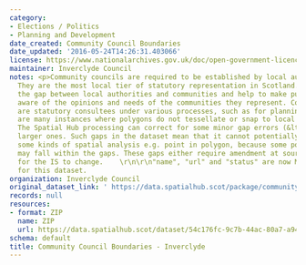 ```yaml
---
category:
- Elections / Politics
- Planning and Development
date_created: Community Council Boundaries
date_updated: '2016-05-24T14:26:31.403066'
license: https://www.nationalarchives.gov.uk/doc/open-government-licence/version/3/
maintainer: Inverclyde Council
notes: <p>Community councils are required to be established by local authorities.
  They are the most local tier of statutory representation in Scotland. They bridge
  the gap between local authorities and communities and help to make public bodies
  aware of the opinions and needs of the communities they represent. Community councils
  are statutory consultees under various processes, such as for planning applications.\r\n\r\nThere
  are many instances where polygons do not tessellate or snap to local authority boundaries.
  The Spatial Hub processing can correct for some minor gap errors (&lt;5m) but not
  larger ones. Such gaps in the dataset mean that it cannot potentially be used for
  some kinds of spatial analysis e.g. point in polygon, because some point locations
  may fall within the gaps. These gaps either require amendment at source or approval
  for the IS to change.    \r\n\r\n"name", "url" and "status" are now MANDATORY fields
  for this dataset.                                                                                                                                                                                                                                                                                                                                                                                                                                                                                                                                                                                                                                                                                                                                                                                                                                                                                                                                                                                                                                                                                                                                                                                                                                                                                                                                                                                                                                                                                                                                                                                                                           </p>
organization: Inverclyde Council
original_dataset_link: ' https://data.spatialhub.scot/package/community_council_boundaries-in'
records: null
resources:
- format: ZIP
  name: ZIP
  url: https://data.spatialhub.scot/dataset/54c176fc-9c7b-44ac-80a7-a940ba279123/resource/b773f636-e767-46e2-a7c6-eb2a2c32d840/download/inverclyde-community-councils.zip
schema: default
title: Community Council Boundaries - Inverclyde
---
```

